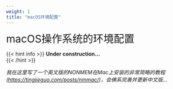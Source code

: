 ```yaml
---
weight: 1
title: "macOS环境配置"
---
```

<font style="font-size:2em">macOS操作系统的环境配置</font>  

{{< hint info >}}
**Under construction...**  
{{< /hint >}}

*我在这里写了一个英文版的NONMEM在Mac上安装的非常简略的教程(https://tingjieguo.com/posts/nmmac/)，会佛系完善并更新中文版...*
